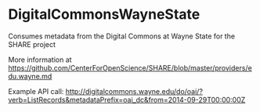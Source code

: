 DigitalCommonsWayneState
========================

Consumes metadata from the Digital Commons at Wayne State for the SHARE project

More information at https://github.com/CenterForOpenScience/SHARE/blob/master/providers/edu.wayne.md

Example API call: http://digitalcommons.wayne.edu/do/oai/?verb=ListRecords&metadataPrefix=oai_dc&from=2014-09-29T00:00:00Z